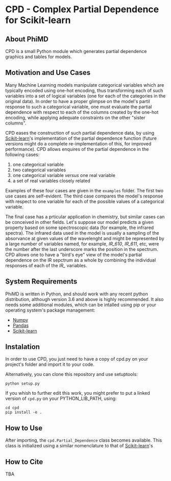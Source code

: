 # CPD - Complex Partial Dependence for Scikit-learn


## About PhiMD

CPD is a small Python module which generates partial dependence graphics and
tables for models.

## Motivation and Use Cases
Many Machine Learning models manipulate categorical variables which are
typically encoded using one-hot encoding, thus transforming each of such
variables into a set of logical variables (one for each of the categories in the
original data). In order to have a proper glimpse on the model's partil response
to such a categorical variable, one must evaluate the partial dependence with
respect to each of the columns created by the one-hot encoding, while applying
adequate constraints on the other "sister columns".

CPD eases the construction of such partial dependence data, by using
[Scikit-learn](https://scikit-learn.org)'s implementation of the partial
dependence function (future versions might do a complete re-implementation of
this, for improved performance). CPD allows enquires of the partial dependence
in the following cases:
1. one categorical variable
2. two categorical variables
3. one categorical variable _versus_ one real variable
4. a set of real variables closely related

Examples of these four cases are given in the ```examples``` folder. The first
two use cases are self-evident. The third case compares the model's response
with respect to one variable for each of the possible values of a categorical
variable.

The final case has a prticular application in chemistry, but similar cases can
be conceived in other fields. Let's suppose our model predicts a given property
based on some spectroscopic data (for example, the infrared spectra). The
infrared data used in the model is usually a sampling of the absorvance at given
values of the wavelenght and might be represented by a large number of variables
named, for example, *IR_610*, *IR_611*, etc, were the number after the last
underscore marks the position in the spectrum. CPD allows one to have a "bird's
eye" view of the model's partial dependence on the IR sepctrum as a whole by
combining the individual responses of each of the *IR_* variables.

## System Requirements
PhiMD is written in Python, and should work with any recent python distribution,
although version 3.6 and above is highly recommended. It also needs some
additional modules, which can be intalled using pip or your operating system's
package management:
* [Numpy](https://numpy.org/)
* [Pandas](https://pandas.pydata.org/)
* [Scikit-learn](https://scikit-learn.org)

## Instalation
In order to use CPD, you just need to have a copy of cpd.py on your project's
folder and import it to your code. 

Alternatively, you can clone this repository and use setuptools:

```
python setup.py
```

If you whish to further edit this work, you might prefer to put a linked version
of ```cpd.py``` on your PYTHON_LIB_PATH, using:

```
cd cpd
pip install -e .
```

## How to Use
After importing, the ```cpd.Partial_Dependence``` class becomes available. This
class is initialized using a similar nomenclature to that of
[Scikit-learn](https://scikit-learn.org)'s


## How to Cite
TBA


